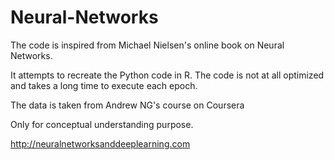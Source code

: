 # Neural-Networks

The code is inspired from Michael Nielsen's online book on Neural Networks.

It attempts to recreate the Python code in R. The code is not at all optimized and takes a long time to execute each epoch.

The data is taken from Andrew NG's course on Coursera

Only for conceptual understanding purpose.

http://neuralnetworksanddeeplearning.com

